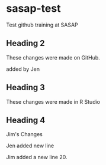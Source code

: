 # sasap-test
Test github training at SASAP

## Heading 2
These changes were made on GitHub.

added by Jen

## Heading 3

These changes were made in R Studio

## Heading 4
Jim's Changes


Jen added new line

Jim added a new line 20.

